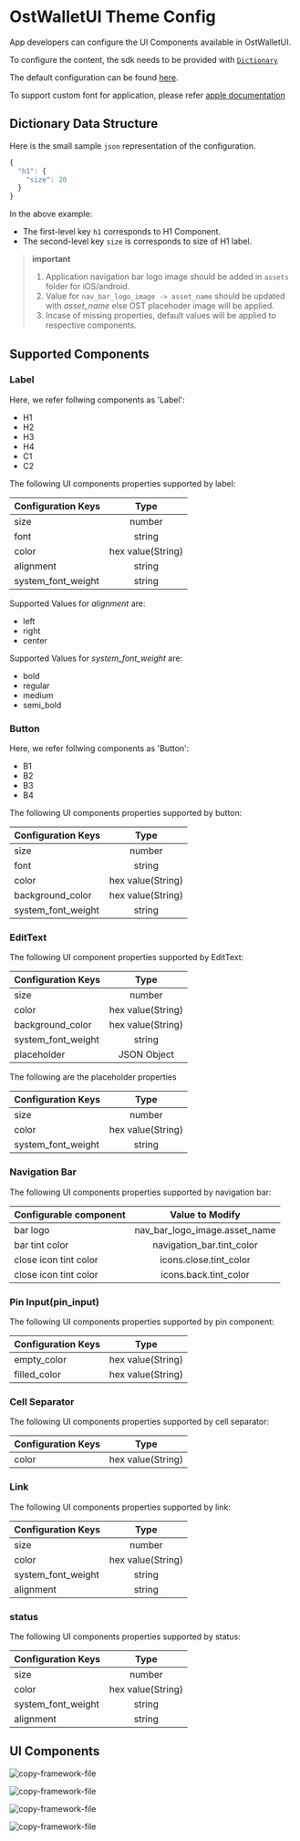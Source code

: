 # OstWalletUI Theme Config
App developers can configure the UI Components available in OstWalletUI.

To configure the content, the sdk needs to be provided with [`Dictionary`](https://developer.apple.com/documentation/swift/dictionary)

The default configuration can be found [here](../OstWalletSdk/UI/Config/OstThemeConfig.json).

To support custom font for application, please refer [apple documentation](https://developer.apple.com/documentation/uikit/text_display_and_fonts/adding_a_custom_font_to_your_app)


## Dictionary Data Structure
Here is the small sample `json` representation of the configuration.
```js
{
  "h1": {
    "size": 20
  }
}
```

In the above example:

* The first-level key `h1` corresponds to H1 Component.
* The second-level key `size` is corresponds to size of H1 label.

> **important**
> 1. Application navigation bar logo image should be added in `assets` folder for iOS/android.
> 2. Value for `nav_bar_logo_image -> asset_name` should be updated with *asset_name* else OST placehoder image will be applied.
> 3. Incase of missing properties, default values will be applied to respective components.

## Supported Components

### Label

Here, we refer follwing components as 'Label':
* H1
* H2
* H3
* H4
* C1
* C2

The following UI components properties supported by label:

| Configuration Keys   | Type               | 
| -------------------- | :----------------: |
| size                 | number             |
| font                 | string             |
| color                | hex value(String)  |
| alignment            | string             |
| system_font_weight   | string             |


Supported Values for *alignment* are:
* left
* right
* center

Supported Values for *system_font_weight* are:
* bold
* regular
* medium
* semi_bold

### Button

Here, we refer follwing components as 'Button':
* B1
* B2
* B3
* B4

The following UI components properties supported by button:

| Configuration Keys   | Type               | 
| -------------------- | :----------------: |
| size                 | number             |
| font                 | string             |
| color                | hex value(String)  |
| background_color     | hex value(String)  |
| system_font_weight   | string             |

### EditText

The following UI component properties supported by EditText:

| Configuration Keys   | Type               |
| -------------------- | :----------------: |
| size                 | number             |
| color                | hex value(String)  |
| background_color     | hex value(String)  |
| system_font_weight   | string             |
| placeholder          | JSON Object        |

The following are the placeholder properties

| Configuration Keys   | Type               |
| -------------------- | :----------------: |
| size                 | number             |
| color                | hex value(String)  |
| system_font_weight   | string             |

 ### Navigation Bar
 
 The following UI components properties supported by navigation bar:
 
| Configurable component | Value to Modify                 | 
| ---------------------- | :-----------------------------: |
| bar logo               | nav_bar_logo_image.asset_name   |
| bar tint color         | navigation_bar.tint_color       |
| close icon tint color  | icons.close.tint_color          |
| close icon tint color  | icons.back.tint_color           |

 ### Pin Input(pin_input)
 
 The following UI components properties supported by pin component:
 
| Configuration Keys   | Type               | 
| -------------------- | :----------------: |
| empty_color          | hex value(String)  |
| filled_color         | hex value(String)  |
 
 ### Cell Separator
 
 The following UI components properties supported by cell separator:
 
| Configuration Keys   | Type               | 
| -------------------- | :----------------: |
| color                | hex value(String)  |

 ### Link
 
 The following UI components properties supported by link:
 
| Configuration Keys   | Type               | 
| -------------------- | :----------------: |
| size                 | number             |
| color                | hex value(String)  |
| system_font_weight   | string             |
| alignment            | string             |

 ### status

The following UI components properties supported by status:

| Configuration Keys   | Type               | 
| -------------------- | :----------------: |
| size                 | number             |
| color                | hex value(String)  |
| system_font_weight   | string             |
| alignment            | string             |

## UI Components 

![copy-framework-file](images/NavBar.png)

![copy-framework-file](images/PinView.png)

![copy-framework-file](images/Card.png)

![copy-framework-file](images/TextField.png)
